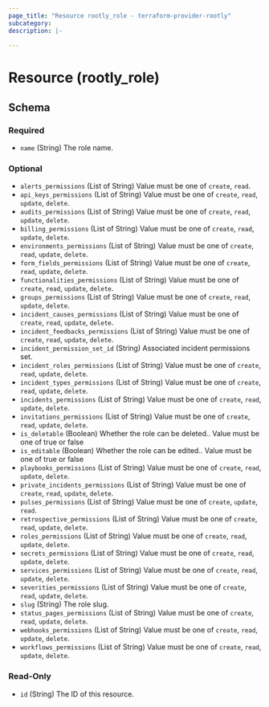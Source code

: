 ```yaml
---
page_title: "Resource rootly_role - terraform-provider-rootly"
subcategory:
description: |-
    
---
```


# Resource (rootly_role)





<!-- schema generated by tfplugindocs -->
## Schema

### Required

- `name` (String) The role name.

### Optional

- `alerts_permissions` (List of String) Value must be one of `create`, `read`.
- `api_keys_permissions` (List of String) Value must be one of `create`, `read`, `update`, `delete`.
- `audits_permissions` (List of String) Value must be one of `create`, `read`, `update`, `delete`.
- `billing_permissions` (List of String) Value must be one of `create`, `read`, `update`, `delete`.
- `environments_permissions` (List of String) Value must be one of `create`, `read`, `update`, `delete`.
- `form_fields_permissions` (List of String) Value must be one of `create`, `read`, `update`, `delete`.
- `functionalities_permissions` (List of String) Value must be one of `create`, `read`, `update`, `delete`.
- `groups_permissions` (List of String) Value must be one of `create`, `read`, `update`, `delete`.
- `incident_causes_permissions` (List of String) Value must be one of `create`, `read`, `update`, `delete`.
- `incident_feedbacks_permissions` (List of String) Value must be one of `create`, `read`, `update`, `delete`.
- `incident_permission_set_id` (String) Associated incident permissions set.
- `incident_roles_permissions` (List of String) Value must be one of `create`, `read`, `update`, `delete`.
- `incident_types_permissions` (List of String) Value must be one of `create`, `read`, `update`, `delete`.
- `incidents_permissions` (List of String) Value must be one of `create`, `read`, `update`, `delete`.
- `invitations_permissions` (List of String) Value must be one of `create`, `read`, `update`, `delete`.
- `is_deletable` (Boolean) Whether the role can be deleted.. Value must be one of true or false
- `is_editable` (Boolean) Whether the role can be edited.. Value must be one of true or false
- `playbooks_permissions` (List of String) Value must be one of `create`, `read`, `update`, `delete`.
- `private_incidents_permissions` (List of String) Value must be one of `create`, `read`, `update`, `delete`.
- `pulses_permissions` (List of String) Value must be one of `create`, `update`, `read`.
- `retrospective_permissions` (List of String) Value must be one of `create`, `read`, `update`, `delete`.
- `roles_permissions` (List of String) Value must be one of `create`, `read`, `update`, `delete`.
- `secrets_permissions` (List of String) Value must be one of `create`, `read`, `update`, `delete`.
- `services_permissions` (List of String) Value must be one of `create`, `read`, `update`, `delete`.
- `severities_permissions` (List of String) Value must be one of `create`, `read`, `update`, `delete`.
- `slug` (String) The role slug.
- `status_pages_permissions` (List of String) Value must be one of `create`, `read`, `update`, `delete`.
- `webhooks_permissions` (List of String) Value must be one of `create`, `read`, `update`, `delete`.
- `workflows_permissions` (List of String) Value must be one of `create`, `read`, `update`, `delete`.

### Read-Only

- `id` (String) The ID of this resource.
